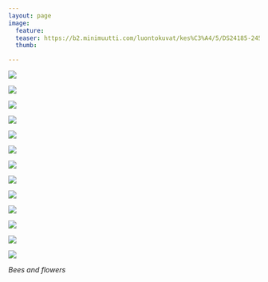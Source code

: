 ```yaml
---
layout: page
image:
  feature:
  teaser: https://b2.minimuutti.com/luontokuvat/kes%C3%A4/5/DS24185-245px%20%282%29.jpg
  thumb:

---
```


![](https://b2.minimuutti.com/luontokuvat/kes%C3%A4/5/DS24185-800px.jpg)

![](https://b2.minimuutti.com/luontokuvat/kes%C3%A4/6/DS25836-800px.jpg)

![](https://b2.minimuutti.com/luontokuvat/kes%C3%A4/6/DS25825-800px.jpg)

![](https://b2.minimuutti.com/luontokuvat/kes%C3%A4/8/DS32249-800px.jpg)

![](https://b2.minimuutti.com/luontokuvat/kes%C3%A4/12/DS58919-800px.jpg)

![](https://b2.minimuutti.com/luontokuvat/kes%C3%A4/12/DS58913-800px.jpg)

![](https://b2.minimuutti.com/luontokuvat/kes%C3%A4/6/DS25812-800px.jpg)

![](https://b2.minimuutti.com/luontokuvat/kes%C3%A4/6/DS25765-800px.jpg)

![](https://b2.minimuutti.com/luontokuvat/kes%C3%A4/13/DS673661-800px.jpg)

![](https://b2.minimuutti.com/luontokuvat/kes%C3%A4/14/DSC01749-800px.JPG)

![](https://b2.minimuutti.com/luontokuvat/kes%C3%A4/7/DS28295-800px.jpg)

![](https://b2.minimuutti.com/luontokuvat/kes%C3%A4/8/DS32980-800px.jpg)

![](https://b2.minimuutti.com/luontokuvat/kes%C3%A4/8/DS32993-800px.jpg)

*Bees and flowers*
